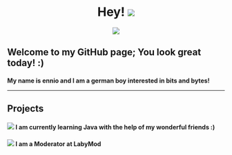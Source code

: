 <div align="center"><h1>Hey! <img src="https://i.imgur.com/vBWQttw.png"></h1></div>
<div align="center"><img src="https://lanyard.cnrad.dev/api/492742748328427531?idleMessage=I+am+currently+touching+grass!+🌷"></div>
<h2>Welcome to my GitHub page; You look great today! :)</h2>
<h4>My name is ennio and I am a german boy interested in bits and bytes!
<hr>
<h2>Projects</h2>
<h4><img src="https://i.imgur.com/DLGUlni.png" size="15"> I am currently learning Java with the help of my wonderful friends :)</h4>
<h4><img src="https://i.imgur.com/s3Fpirg.png" size="15"> I am a Moderator at LabyMod

